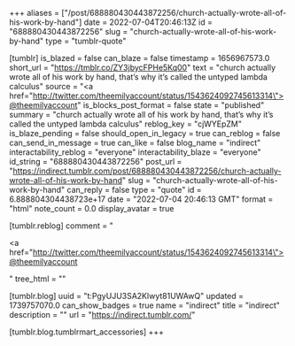 +++
aliases = ["/post/688880430443872256/church-actually-wrote-all-of-his-work-by-hand"]
date = 2022-07-04T20:46:13Z
id = "688880430443872256"
slug = "church-actually-wrote-all-of-his-work-by-hand"
type = "tumblr-quote"

[tumblr]
is_blazed = false
can_blaze = false
timestamp = 1656967573.0
short_url = "https://tmblr.co/ZY3jbycFPHe5Kq00"
text = "church actually wrote all of his work by hand, that’s why it’s called the untyped lambda calculus"
source = "<a href=\"http://twitter.com/theemilyaccount/status/1543624092745613314\">@theemilyaccount</a>"
is_blocks_post_format = false
state = "published"
summary = "church actually wrote all of his work by hand, that’s why it’s called the untyped lambda calculus"
reblog_key = "cjWYEpZM"
is_blaze_pending = false
should_open_in_legacy = true
can_reblog = false
can_send_in_message = true
can_like = false
blog_name = "indirect"
interactability_reblog = "everyone"
interactability_blaze = "everyone"
id_string = "688880430443872256"
post_url = "https://indirect.tumblr.com/post/688880430443872256/church-actually-wrote-all-of-his-work-by-hand"
slug = "church-actually-wrote-all-of-his-work-by-hand"
can_reply = false
type = "quote"
id = 6.888804304438723e+17
date = "2022-07-04 20:46:13 GMT"
format = "html"
note_count = 0.0
display_avatar = true

[tumblr.reblog]
comment = "<p><a href=\"http://twitter.com/theemilyaccount/status/1543624092745613314\">@theemilyaccount</a></p>"
tree_html = ""

[tumblr.blog]
uuid = "t:PgyUJU3SA2Klwyt81UWAwQ"
updated = 1739757070.0
can_show_badges = true
name = "indirect"
title = "indirect"
description = ""
url = "https://indirect.tumblr.com/"

[tumblr.blog.tumblrmart_accessories]
+++
